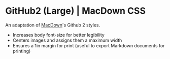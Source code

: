 # GitHub2 (Large) | MacDown CSS

An adaptation of [MacDown](https://macdown.uranusjr.com/)'s Github 2 styles.

- Increases body font-size for better legibility
- Centers images and assigns them a maximum width
- Ensures a 1in margin for print (useful to export Markdown documents for printing)